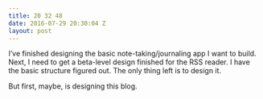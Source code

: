 ```yaml
---
title: 20 32 48
date: 2016-07-29 20:30:04 Z
layout: post
---
```


I’ve finished designing the basic note-taking/journaling app I want to build. Next, I need to get a beta-level design finished for the RSS reader. I have the basic structure figured out. The only thing left is to design it. 

But first, maybe, is designing this blog. 

